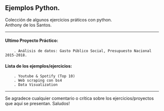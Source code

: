 ## Ejemplos Python.

Colección de algunos ejercicios práticos con python. <br>
Anthony de los Santos.

---
#### Ultimo Proyecto Práctico: 
		. Análisis de datos: Gasto Público Social, Presupuesto Nacional 2015-2018. 


#### Lista de los ejemplos/ejercicios:
		. Youtube & Spotify (Top 10)
		. Web scraping con bs4
		. Data Visualization

---
Se agradece cualquier comentario o crítica sobre los ejercicios/proyectos que aquí se presentan. 
Saludos! 
